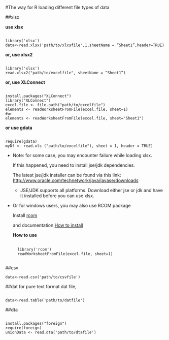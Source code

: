 #The way for R loading different file types of data


##xlsx

**use xlsx**

<pre><code>
library('xlsx')
data<-read.xlsx('path/to/xlxsfile',1,sheetName = “Sheet1”,header=TRUE)
</code></pre>

**or, use xlsx2**

<pre><code>
library('xlsx')
read.xlsx2("path/to/excelfile", sheetName = “Sheet1”)
</code></pre>

**or, use XLConnect**

<pre><code>
install.packages("XLConnect")
library("XLConnect")
excel.file <- file.path("path/to/excelfile")
elements <- readWorksheetFromFile(excel.file, sheet=1)
#or
elements <- readWorksheetFromFile(excel.file, sheet="Sheet1")
</code></pre>

**or use gdata**
<pre><code>
require(gdata)
myDf <- read.xls ("path/to/excelfile"), sheet = 1, header = TRUE)
</code></pre>


* Note: for some case, you may encounter failure while loading xlsx.

	If this happened, you need to install jse/jdk dependencies. 

	The latest jse/jdk installer can be found via this link: http://www.oracle.com/technetwork/java/javase/downloads

	* JSE/JDK supports all platforms. Download either jse or jdk and have it installed before you can use xlsx.

* Or for windows users, you may also use RCOM package

	Install [rcom](http://rcom.univie.ac.at/download.html)

	and documentation [How to install](http://homepage.univie.ac.at/erich.neuwirth/php/rcomwiki/doku.php?id=wiki:how_to_install)

	**How to use**

	<pre>
	<code>
	library('rcom')
	readWorksheetFromFile(excel.file, sheet=1)
	</code></pre>


##csv

<pre>
<code>data<-read.csv('path/to/csvfile')</code></pre>



##dat
for pure text format dat file,
<pre><code>
data<-read.table('path/to/datfile')
</code></pre>



##dta

<pre><code>
install.packages("foreign")
require(foreign)
unionData <- read.dta('path/to/dtafile')
</code></pre>
